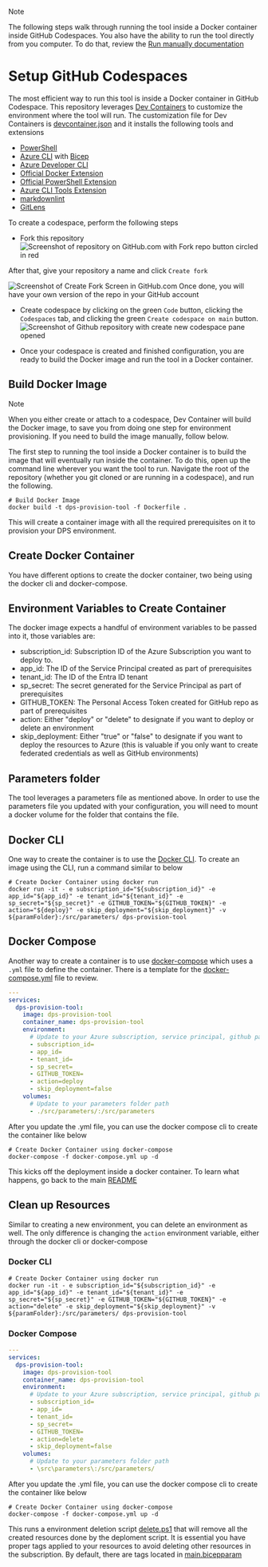 > [!NOTE]
> The following steps walk through running the tool inside a Docker container inside GitHub Codespaces. You also have the ability to run the tool directly from you computer. To do that, review the [Run manually documentation](/docs/run-manually.md)

# Setup GitHub Codespaces

The most efficient way to run this tool is inside a Docker container in GitHub Codespace. This repository leverages [Dev Containers](https://docs.github.com/en/codespaces/setting-up-your-project-for-codespaces/adding-a-dev-container-configuration/introduction-to-dev-containers) to customize the environment where the tool will run. The customization file for Dev Containers is [devcontainer.json](/.devcontainer/devcontainer.json) and it installs the following tools and extensions

- [PowerShell](https://learn.microsoft.com/en-us/powershell/scripting/overview)
- [Azure CLI](https://learn.microsoft.com/en-us/cli/azure/) with [Bicep](https://learn.microsoft.com/en-us/azure/azure-resource-manager/bicep/)
- [Azure Developer CLI](https://learn.microsoft.com/en-us/azure/developer/azure-developer-cli/overview)
- [Official Docker Extension](https://marketplace.visualstudio.com/items?itemName=ms-azuretools.vscode-docker)
- [Official PowerShell Extension](https://marketplace.visualstudio.com/items?itemName=ms-vscode.PowerShell)
- [Azure CLI Tools Extension](https://marketplace.visualstudio.com/items?itemName=ms-vscode.azurecli)
- [markdownlint](https://marketplace.visualstudio.com/items?itemName=DavidAnson.vscode-markdownlint)
- [GitLens](https://marketplace.visualstudio.com/items?itemName=eamodio.gitlens)

To create a codespace, perform the following steps

- Fork this repository
![Screenshot of repository on GitHub.com with Fork repo button circled in red](/media/fork1.png)

After that, give your repository a name and click `Create fork`

![Screenshot of Create Fork Screen in GitHub.com](/media/fork2.png)
Once done, you will have your own version of the repo in your GitHub account

- Create codespace by clicking on the green `Code` button, clicking the `Codespaces` tab, and clicking the green `Create codespace on main` button.
![Screenshot of Github repository with create new codespace pane opened](/media/create-codespace.png)

- Once your codespace is created and finished configuration, you are ready to build the Docker image and run the tool in a Docker container.

## Build Docker Image

> [!NOTE]
> When you either create or attach to a codespace, Dev Container will build the Docker image, to save you from doing one step for environment provisioning. If you need to build the image manually, follow below.

The first step to running the tool inside a Docker container is to build the image that will eventually run inside the container. To do this, open up the command line wherever you want the tool to run. Navigate the root of the repository (whether you git cloned or are running in a codespace), and run the following.

```docker
# Build Docker Image
docker build -t dps-provision-tool -f Dockerfile .
```

This will create a container image with all the required prerequisites on it to provision your DPS environment.

## Create Docker Container

You have different options to create the docker container, two being using the docker cli and docker-compose.

## Environment Variables to Create Container

The docker image expects a handful of environment variables to be passed into it, those variables are:

  - subscription_id: Subscription ID of the Azure Subscription you want to deploy to.
  - app_id: The ID of the Service Principal created as part of prerequisites
  - tenant_id: The ID of the Entra ID tenant
  - sp_secret: The secret generated for the Service Principal as part of prerequisites
  - GITHUB_TOKEN: The Personal Access Token created for GitHub repo as part of prerequisites
  - action: Either "deploy" or "delete" to designate if you want to deploy or delete an environment
  - skip_deployment: Either "true" or "false" to designate if you want to deploy the resources to Azure (this is valuable if you only want to create federated credentials as well as GitHub environments)

## Parameters folder

The tool leverages a parameters file as mentioned above. In order to use the parameters file you updated with your configuration, you will need to mount a docker volume for the folder that contains the file.

## Docker CLI

One way to create the container is to use the [Docker CLI](https://docs.docker.com/reference/cli/docker/container/run/). To create an image using the CLI, run a command similar to below

```docker
# Create Docker Container using docker run
docker run -it - e subscription_id="${subscription_id}" -e app_id="${app_id}" -e tenant_id="${tenant_id}" -e sp_secret="${sp_secret}" -e GITHUB_TOKEN="${GITHUB_TOKEN}" -e action="${deploy}" -e skip_deployment="${skip_deployment}" -v  ${paramFolder}:/src/parameters/ dps-provision-tool
```

## Docker Compose

Another way to create a container is to use [docker-compose](https://docs.docker.com/compose/) which uses a `.yml` file to define the container. There is a template for the [docker-compose.yml](/docker-compose.yml) file to review.

```yml
---
services:
  dps-provision-tool:
    image: dps-provision-tool
    container_name: dps-provision-tool
    environment:
      # Update to your Azure subscription, service principal, github pat and other details
      - subscription_id=
      - app_id=
      - tenant_id=
      - sp_secret=
      - GITHUB_TOKEN=
      - action=deploy
      - skip_deployment=false
    volumes:
      # Update to your parameters folder path
      - ./src/parameters/:/src/parameters
```

After you update the .yml file, you can use the docker compose cli to create the container like below

```docker
# Create Docker Container using docker-compose
docker-compose -f docker-compose.yml up -d
```

This kicks off the deployment inside a docker container. To learn what happens, go back to the main [README](/README.md)

## Clean up Resources

Similar to creating a new environment, you can delete an environment as well. The only difference is changing the `action` environment variable, either through the docker cli or docker-compose

### Docker CLI


```docker
# Create Docker Container using docker run
docker run -it - e subscription_id="${subscription_id}" -e app_id="${app_id}" -e tenant_id="${tenant_id}" -e sp_secret="${sp_secret}" -e GITHUB_TOKEN="${GITHUB_TOKEN}" -e action="delete" -e skip_deployment="${skip_deployment}" -v  ${paramFolder}:/src/parameters/ dps-provision-tool
```

### Docker Compose

```yml
---
services:
  dps-provision-tool:
    image: dps-provision-tool
    container_name: dps-provision-tool
    environment:
      # Update to your Azure subscription, service principal, github pat and other details
      - subscription_id=
      - app_id=
      - tenant_id=
      - sp_secret=
      - GITHUB_TOKEN=
      - action=delete
      - skip_deployment=false
    volumes:
      # Update to your parameters folder path
      - \src\parameters\:/src/parameters/
```

After you update the .yml file, you can use the docker compose cli to create the container like below

```docker
# Create Docker Container using docker-compose
docker-compose -f docker-compose.yml up -d
```

This runs a environment deletion script [delete.ps1](/scripts/delete.ps1) that will remove all the created resources done by the deploment script. It is essential you have proper tags applied to your resources to avoid deleting other resources in the subscription. By default, there are tags located in [main.bicepparam](/bicep-parameters-schema.md)